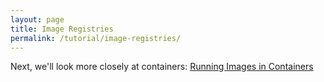 ```yaml
---
layout: page
title: Image Registries
permalink: /tutorial/image-registries/
---
```


Next, we'll look more closely at containers:
[Running Images in Containers](../running-images-in-containers/)
